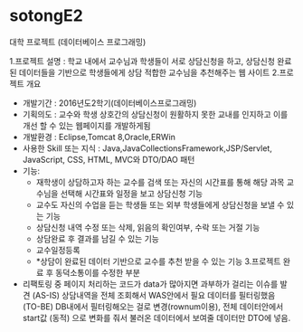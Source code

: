# sotongE2
대학 프로젝트 (데이터베이스 프로그래밍)

1.프로젝트 설명 : 학교 내에서 교수님과 학생들이 서로 상담신청을 하고, 상담신청 완료된 데이터들을 기반으로 학생들에게 상담 적합한 교수님을 추천해주는 웹 사이트
2.프로젝트 개요
  - 개발기간 : 2016년도2학기(데이터베이스프로그래밍)
  - 기획의도 : 교수와 학생 상호간의 상담신청이 원활하지 못한 교내를 인지하고 이를 개선 할 수 있는 웹페이지를 개발하게됨
  - 개발환경 : Eclipse,Tomcat 8,Oracle,ERWin
  - 사용한 Skill 또는 지식 : Java,JavaCollectionsFramework,JSP/Servlet, JavaScript, CSS, HTML, MVC와 DTO/DAO 패턴
  - 기능:
    * 재학생이 상담하고자 하는 교수를 검색 또는 자신의 시간표를 통해 해당 과목 교수님을 선택해 시간표와 일정을 보고 상담신청 기능
    * 교수도 자신의 수업을 듣는 학생들 또는 외부 학생들에게 상담신청을 보낼 수 있는 기능
    * 상담신청 내역 수정 또는 삭제, 읽음의 확인여부, 수락 또는 거절 기능
    * 상담완료 후 결과를 남길 수 있는 기능
    * 교수일정등록
    * *상담이 완료된 데이터 기반으로 교수를 추천 받을 수 있는 기능
3.프로젝트 완료 후 동덕소통이를 수정한 부분
  - 리팩토링 중 페이지 처리하는 코드가 data가 많아지면 과부하가 걸리는 이슈를 발견
    (AS-IS) 상담내역을 전체 조회해서 WAS안에서 필요 데이터를 필터링했음
    (TO-BE) DB내에서 필터링해오는 걸로 변경(rownum이용), 전체 데이터안에서 start값 (동적) 으로 변화를 줘서 불러온 데이터에서 보여줄 데이터만 DTO에 넣음.
